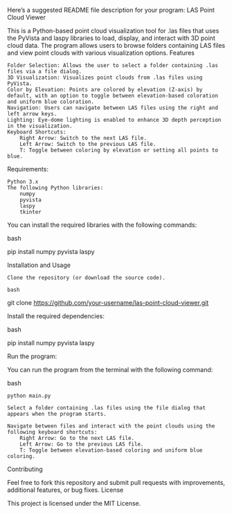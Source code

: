 Here’s a suggested README file description for your program:
LAS Point Cloud Viewer

This is a Python-based point cloud visualization tool for .las files that uses the PyVista and laspy libraries to load, display, and interact with 3D point cloud data. The program allows users to browse folders containing LAS files and view point clouds with various visualization options.
Features

    Folder Selection: Allows the user to select a folder containing .las files via a file dialog.
    3D Visualization: Visualizes point clouds from .las files using PyVista.
    Color by Elevation: Points are colored by elevation (Z-axis) by default, with an option to toggle between elevation-based coloration and uniform blue coloration.
    Navigation: Users can navigate between LAS files using the right and left arrow keys.
    Lighting: Eye-dome lighting is enabled to enhance 3D depth perception in the visualization.
    Keyboard Shortcuts:
        Right Arrow: Switch to the next LAS file.
        Left Arrow: Switch to the previous LAS file.
        T: Toggle between coloring by elevation or setting all points to blue.

Requirements:

    Python 3.x
    The following Python libraries:
        numpy
        pyvista
        laspy
        tkinter

You can install the required libraries with the following commands:

bash

pip install numpy pyvista laspy

Installation and Usage

    Clone the repository (or download the source code).

    bash

git clone https://github.com/your-username/las-point-cloud-viewer.git

Install the required dependencies:

bash

pip install numpy pyvista laspy

Run the program:

You can run the program from the terminal with the following command:

bash

    python main.py

    Select a folder containing .las files using the file dialog that appears when the program starts.

    Navigate between files and interact with the point clouds using the following keyboard shortcuts:
        Right Arrow: Go to the next LAS file.
        Left Arrow: Go to the previous LAS file.
        T: Toggle between elevation-based coloring and uniform blue coloring.

Contributing

Feel free to fork this repository and submit pull requests with improvements, additional features, or bug fixes.
License

This project is licensed under the MIT License.